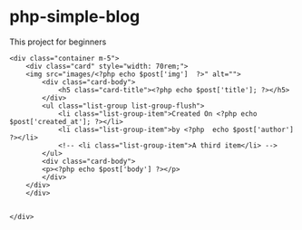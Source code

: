 # php-simple-blog
This project for beginners 



	<div class="container m-5">
		<div class="card" style="width: 70rem;">
		<img src="images/<?php echo $post['img']  ?>" alt="">
			<div class="card-body">
				<h5 class="card-title"><?php echo $post['title']; ?></h5>
			</div>
			<ul class="list-group list-group-flush">
				<li class="list-group-item">Created On <?php echo $post['created_at']; ?></li>
				<li class="list-group-item">by <?php  echo $post['author'] ?></li>
				<!-- <li class="list-group-item">A third item</li> -->
			</ul>
			<div class="card-body">
			<p><?php echo $post['body'] ?></p>
			</div>
		</div>
		</div>


	</div>